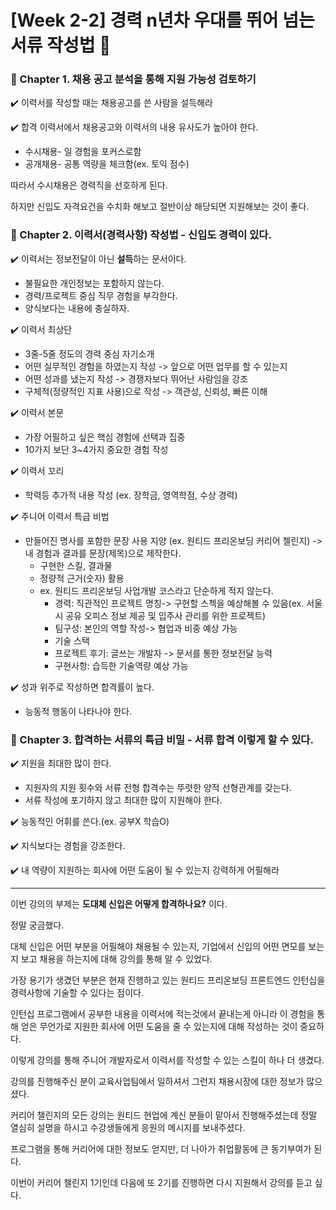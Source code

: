 # [Week 2-2] 경력 n년차 우대를 뛰어 넘는 서류 작성법 :raising_hand:

### :speech_balloon: Chapter 1. 채용 공고 분석을 통해 지원 가능성 검토하기

:heavy_check_mark: 이력서를 작성할 때는 채용공고를 쓴 사람을 설득해라

:heavy_check_mark: 합격 이력서에서 채용공고와 이력서의 내용 유사도가 높아야 한다.

- 수시채용- 일 경험을 포커스로함
- 공개채용- 공통 역량을 체크함(ex. 토익 점수)

따라서 수시채용은 경력직을 선호하게 된다.

하지만 신입도 자격요건을 수치화 해보고 절반이상 해당되면 지원해보는 것이 좋다.

### :speech_balloon: Chapter 2. 이력서(경력사항) 작성법 - 신입도 경력이 있다.

:heavy_check_mark: 이력서는 정보전달이 아닌 **설득**하는 문서이다.

- 불필요한 개인정보는 포함하지 않는다.
- 경력/프로젝트 중심 직무 경험을 부각한다.
- 양식보다는 내용에 충실하자.

:heavy_check_mark: 이력서 최상단

- 3줄-5줄 정도의 경력 중심 자기소개
- 어떤 실무적인 경험을 하였는지 작성 -> 앞으로 어떤 업무를 할 수 있는지
- 어떤 성과를 냈는지 작성 -> 경쟁자보다 뛰어난 사람임을 강조
- 구체적(정량적인 지표 사용)으로 작성 -> 객관성, 신뢰성, 빠른 이해

:heavy_check_mark: 이력서 본문

- 가장 어필하고 싶은 핵심 경험에 선택과 집중
- 10가지 보단 3~4가지 중요한 경험 작성

:heavy_check_mark: 이력서 꼬리

- 학력등 추가적 내용 작성 (ex. 장학금, 영역학점, 수상 경력)

:heavy_check_mark: 주니어 이력서 특급 비법

- 만들어진 명사를 포함한 문장 사용 지양 (ex. 원티드 프리온보딩 커리어 첼린지) -> 내 경험과 결과를 문장(제목)으로 제작한다.
  - 구현한 스킬, 결과물
  - 정량적 근거(숫자) 활용
  - ex. 원티드 프리온보딩 사업개발 코스라고 단순하게 적지 않는다.
    - 경력: 직관적인 프로젝트 명칭-> 구현할 스첵을 예상해볼 수 있음(ex. 서울시 공유 오피스 정보 제공 및 입주사 관리를 위한 프로젝트)
    - 팀구성: 본인의 역할 작성-> 협업과 비중 예상 가능
    - 기술 스택
    - 프로젝트 후기: 글쓰는 개발자 -> 문서를 통한 정보전달 능력
    - 구현사항: 습득한 기술역량 예상 가능

:heavy_check_mark: 성과 위주로 작성하면 합격률이 높다.

- 능동적 행동이 나타나야 한다.

### :speech_balloon: Chapter 3. 합격하는 서류의 특급 비밀 - 서류 합격 이렇게 할 수 있다.

:heavy_check_mark: 지원을 최대한 많이 한다.

- 지원자의 지원 횟수와 서류 전형 합격수는 뚜렷한 양적 선형관계를 갖는다.
- 서류 작성에 포기하지 않고 최대한 많이 지원해야 한다.

:heavy_check_mark: 능동적인 어휘를 쓴다.(ex. 공부X 학습O)

:heavy_check_mark: 지식보다는 경험을 강조한다.

:heavy_check_mark: 내 역량이 지원하는 회사에 어떤 도움이 될 수 있는지 강력하게 어필해라

---

이번 강의의 부제는 **도대체 신입은 어떻게 합격하나요?** 이다.

정말 궁금했다.

대체 신입은 어떤 부분을 어필해야 채용될 수 있는지, 기업에서 신입의 어떤 면모를 보는지 보고 채용을 하는지에 대해 강의를 통해 알 수 있었다.

가장 용기가 생겼던 부분은 현재 진행하고 있는 원티드 프리온보딩 프론트엔드 인턴십을 경력사항에 기술할 수 있다는 점이다.

인턴십 프로그램에서 공부한 내용을 이력서에 적는것에서 끝내는게 아니라 이 경험을 통해 얻은 무언가로 지원한 회사에 어떤 도움을 줄 수 있는지에 대해 작성하는 것이 중요하다.

이렇게 강의를 통해 주니어 개발자로서 이력서를 작성할 수 있는 스킬이 하나 더 생겼다.

강의를 진행해주신 분이 교육사업팀에서 일하셔서 그런지 채용시장에 대한 정보가 많으셨다.

커리어 챌린지의 모든 강의는 원티드 현업에 계신 분들이 맡아서 진행해주셨는데 정말 열심히 설명을 하시고 수강생들에게 응원의 메시지를 보내주셨다.

프로그램을 통해 커리어에 대한 정보도 얻지만, 더 나아가 취업활동에 큰 동기부여가 된다.

이번이 커리어 챌린지 1기인데 다음에 또 2기를 진행하면 다시 지원해서 강의를 듣고 싶다.
